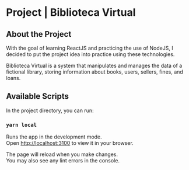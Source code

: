 # Project | Biblioteca Virtual

## About the Project

<p>With the goal of learning ReactJS and practicing the use of NodeJS, I decided to put the project idea into practice using these technologies.</p>
<p>Biblioteca Virtual is a system that manipulates and manages the data of a fictional library, storing information about books, users, sellers, fines, and loans.</p>

## Available Scripts

In the project directory, you can run:

### `yarn local`

Runs the app in the development mode.\
Open [http://localhost:3100](http://localhost:3100) to view it in your browser.

The page will reload when you make changes.\
You may also see any lint errors in the console.

